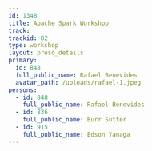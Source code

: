 ```yaml
---
id: 1348
title: Apache Spark Workshop
track:
trackid: 82
type: workshop
layout: preso_details
primary:
  id: 848
  full_public_name: Rafael Benevides
  avatar_path: /uploads/rafael-1.jpeg
persons:
  - id: 848
    full_public_name: Rafael Benevides
  - id: 836
    full_public_name: Burr Sutter
  - id: 915
    full_public_name: Edson Yanaga
---
```

